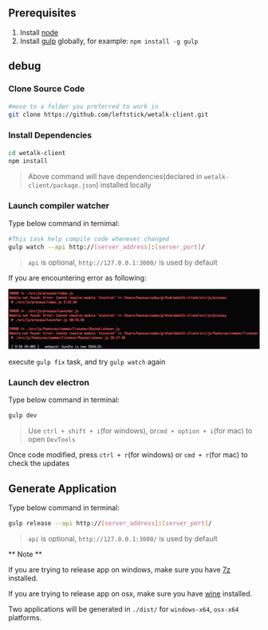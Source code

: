 ## Prerequisites ##

1. Install [node](https://nodejs.org/)
2. Install [gulp](https://github.com/gulpjs/gulp) globally, for example: `npm install -g gulp`

## debug ##

### Clone Source Code ###

```bash
#move to a folder you preferred to work in
git clone https://github.com/leftstick/wetalk-client.git
```

### Install Dependencies ###

```bash
cd wetalk-client
npm install
```

>Above command will have dependencies(declared in `wetalk-client/package.json`) installed locally

### Launch compiler watcher ###

Type below command in ternimal:

```bash
#This task help compile code whenever changed
gulp watch --api http://[server_address]:[server_port]/
```

>`api` is optional, `http://127.0.0.1:3000/` is used by default

If you are encountering error as following:

![](./imgs/builderror.png)

execute `gulp fix` task, and try `gulp watch` again

### Launch dev electron ###

Type below command in terminal:

```bash
gulp dev
```

> Use `ctrl + shift + i`(for windows), or`cmd + option + i`(for mac) to open `DevTools`

Once code modified, press `ctrl + r`(for windows) or `cmd + r`(for mac) to check the updates

## Generate Application ##

Type below command in terminal:

```bash
gulp release --api http://[server_address]:[server_port]/
```

>`api` is optional, `http://127.0.0.1:3000/` is used by default

** Note **

If you are trying to release app on windows, make sure you have [7z](http://www.7-zip.org/) installed.

If you are trying to release app on osx, make sure you have [wine](https://www.winehq.org/) installed.

Two applications will be generated in `./dist/` for `windows-x64`, `osx-x64` platforms.
